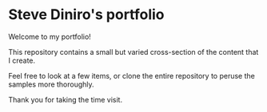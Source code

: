 # Steve Diniro's portfolio

Welcome to my portfolio!

This repository contains a small but varied cross-section of the content that I create.

Feel free to look at a few items, or clone the entire repository to peruse the samples more thoroughly. 

Thank you for taking the time visit.
